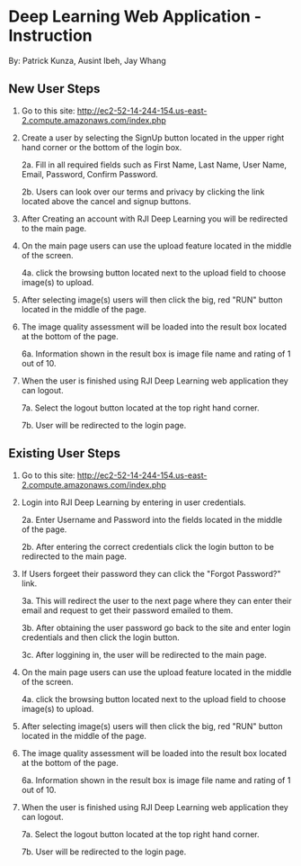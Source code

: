 # Deep Learning Web Application - Instruction
By: Patrick Kunza, Ausint Ibeh, Jay Whang

## New User Steps
   1. Go to this site: http://ec2-52-14-244-154.us-east-2.compute.amazonaws.com/index.php
   
   
   2. Create a user by selecting the SignUp button located in the upper right hand corner or the bottom of the login box.
   
      2a. Fill in all required fields such as First Name, Last Name, User Name, Email, Password, Confirm Password.
      
      2b. Users can look over our terms and privacy by clicking the link located above the cancel and signup buttons.
  
  
   3. After Creating an account with RJI Deep Learning you will be redirected to the main page.
   
   4. On the main page users can use the upload feature located in the middle of the screen.
   
      4a. click the browsing button located next to the upload field to choose image(s) to upload.
   
   
   5. After selecting image(s) users will then click the big, red "RUN" button located in the middle of the page.
   
   6. The image quality assessment will be loaded into the result box located at the bottom of the page.
   
      6a. Information shown in the result box is image file name and rating of 1 out of 10.
      
      
   7. When the user is finished using RJI Deep Learning web application they can logout.
   
      7a. Select the logout button located at the top right hand corner.
      
      7b. User will be redirected to the login page.
  
  
## Existing User Steps
   1. Go to this site: http://ec2-52-14-244-154.us-east-2.compute.amazonaws.com/index.php
   
   
   2. Login into RJI Deep Learning by entering in user credentials.
   
      2a. Enter Username and Password into the fields located in the middle of the page.
      
      2b. After entering the correct credentials click the login button to be redirected to the main page.
      
      
   3. If Users forgeet their password they can click the "Forgot Password?" link.
   
      3a. This will redirect the user to the next page where they can enter their email and request to get their password emailed to             them.
      
      3b. After obtaining the user password go back to the site and enter login credentials and then click the login button.
      
      3c. After loggining in, the user will be redirected to the main page.
   
   
   4. On the main page users can use the upload feature located in the middle of the screen.
   
      4a. click the browsing button located next to the upload field to choose image(s) to upload.
   
   
   5. After selecting image(s) users will then click the big, red "RUN" button located in the middle of the page.
   
   
   6. The image quality assessment will be loaded into the result box located at the bottom of the page.
   
      6a. Information shown in the result box is image file name and rating of 1 out of 10.
      
      
   7. When the user is finished using RJI Deep Learning web application they can logout.

      7a. Select the logout button located at the top right hand corner.
      
      7b. User will be redirected to the login page.
